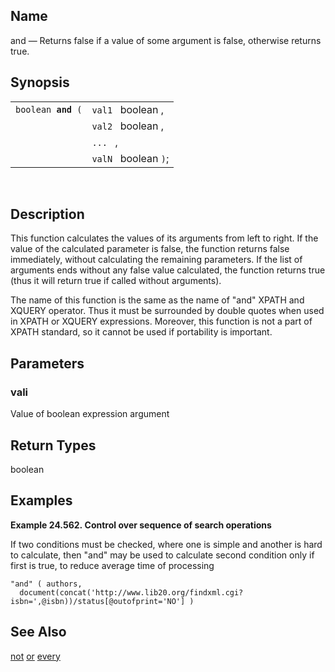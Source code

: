 <div id="xpf_and" class="refentry">

<div class="titlepage">

</div>

<div class="refnamediv">

## Name

and — Returns false if a value of some argument is false, otherwise
returns true.

</div>

<div class="refsynopsisdiv">

## Synopsis

<div id="xpf_syn_and" class="funcsynopsis">

|                         |                      |
|-------------------------|----------------------|
| `boolean `**`and`**` (` | `val1 ` boolean ,    |
|                         | `val2 ` boolean ,    |
|                         | `... ` ,             |
|                         | `valN ` boolean `)`; |

<div class="funcprototype-spacer">

 

</div>

</div>

</div>

<div id="xpf_desc_and" class="refsect1">

## Description

This function calculates the values of its arguments from left to right.
If the value of the calculated parameter is false, the function returns
false immediately, without calculating the remaining parameters. If the
list of arguments ends without any false value calculated, the function
returns true (thus it will return true if called without arguments).

The name of this function is the same as the name of "and" XPATH and
XQUERY operator. Thus it must be surrounded by double quotes when used
in XPATH or XQUERY expressions. Moreover, this function is not a part of
XPATH standard, so it cannot be used if portability is important.

</div>

<div id="xpf_params_and" class="refsect1">

## Parameters

<div id="id125958" class="refsect2">

### vali

Value of boolean expression argument

</div>

</div>

<div id="xpf_ret_and" class="refsect1">

## Return Types

boolean

</div>

<div id="xpf_examples_and" class="refsect1">

## Examples

<div id="xpf_ex_and" class="example">

**Example 24.562. Control over sequence of search operations**

<div class="example-contents">

If two conditions must be checked, where one is simple and another is
hard to calculate, then "and" may be used to calculate second condition
only if first is true, to reduce average time of processing

``` screen
"and" ( authors,
  document(concat('http://www.lib20.org/findxml.cgi?isbn=',@isbn))/status[@outofprint='NO'] )
```

</div>

</div>

  

</div>

<div id="xpf_seealso_and" class="refsect1">

## See Also

<a href="xpf_not.html" class="link" title="not">not</a>
<a href="xpf_or.html" class="link" title="or">or</a>
<a href="xpf_every.html" class="link" title="every">every</a>

</div>

</div>
